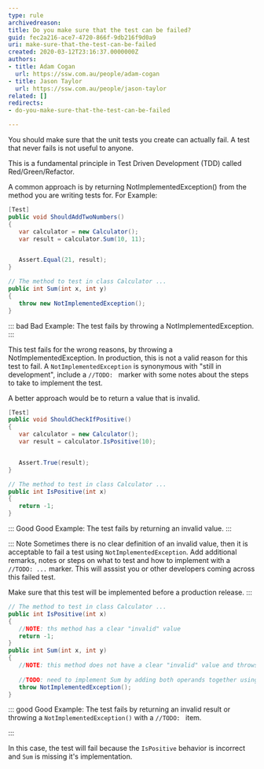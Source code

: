 ```yaml
---
type: rule
archivedreason: 
title: Do you make sure that the test can be failed?
guid: fec2a216-ace7-4720-866f-9db216f9d0a9
uri: make-sure-that-the-test-can-be-failed
created: 2020-03-12T23:16:37.0000000Z
authors:
- title: Adam Cogan
  url: https://ssw.com.au/people/adam-cogan
- title: Jason Taylor
  url: https://ssw.com.au/people/jason-taylor
related: []
redirects:
- do-you-make-sure-that-the-test-can-be-failed

---
```


You should make sure that the unit tests you create can actually fail. A test that never fails is not useful to anyone.

This is a fundamental principle in Test Driven Development (TDD) called Red/Green/Refactor.

<!--endintro-->

A common approach is by returning NotImplementedException() from the method you are writing tests for. For Example:

```cs
[Test]
public void ShouldAddTwoNumbers()
{
   var calculator = new Calculator();
   var result = calculator.Sum(10, 11);


   Assert.Equal(21, result);
}

// The method to test in class Calculator ...
public int Sum(int x, int y)
{
   throw new NotImplementedException();
}
```
::: bad
Bad Example: The test fails by throwing a NotImplementedException.
:::

This test fails for the wrong reasons, by throwing a NotImplementedException. In production, this is not a valid reason for this test to fail.
A `NotImplementedException` is synonymous with "still in development", include a `//TODO: ` marker with some notes about the steps to take to implement the test.


A better approach would be to return a value that is invalid.

```cs
[Test]
public void ShouldCheckIfPositive()
{
   var calculator = new Calculator();
   var result = calculator.IsPositive(10);


   Assert.True(result);
}

// The method to test in class Calculator ...
public int IsPositive(int x)
{
   return -1;
}
```

::: Good
Good Example: The test fails by returning an invalid value.
:::

::: Note
Sometimes there is no clear definition of an invalid value, then it is acceptable to fail a test using `NotImplementedException`. Add additional remarks, notes or steps on what to test and how to implement with a `//TODO: ...` marker. This will asssist you or other developers coming across this failed test. 

Make sure that this test will be implemented before a production release.
:::

```cs
// The method to test in class Calculator ...
public int IsPositive(int x)
{
   //NOTE: ths method has a clear "invalid" value
   return -1;
}
public int Sum(int x, int y)
{
   //NOTE: this method does not have a clear "invalid" value and throws a NotImplementedException and inclused a TODO marker
   
   //TODO: need to implement Sum by adding both operands together using return x + y;
   throw NotImplementedException();
}
```
::: good
Good Example: The test fails by returning an invalid result or throwing a `NotImplementedException()` with a `//TODO: ` item.

:::

In this case, the test will fail because the `IsPositive` behavior is incorrect and `Sum` is missing it's implementation. 
